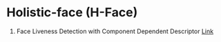 # Holistic-face (H-Face)

1. Face Liveness Detection with Component Dependent Descriptor [Link](https://drive.google.com/drive/u/0/folders/16AN-oSB6fW4fhcasBYLBCe9YCZY6wnc3)